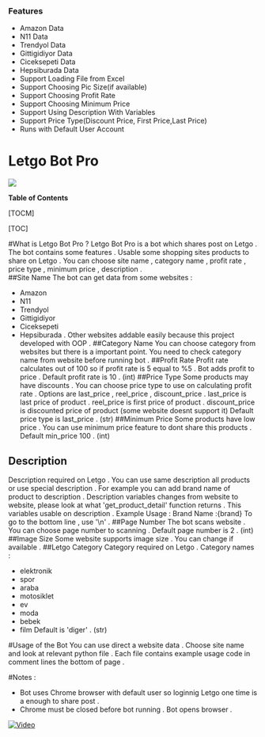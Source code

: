 ### Features

- Amazon Data
- N11 Data
- Trendyol Data
- Gittigidiyor Data
- Ciceksepeti Data
- Hepsiburada Data
- Support Loading File from Excel 
- Support Choosing Pic Size(if available)
- Support Choosing Profit Rate 
- Support Choosing Minimum Price
- Support Using Description With Variables
- Support Price Type(Discount Price, First Price,Last Price)
- Runs with Default User Account
# Letgo Bot Pro
![](https://upload.wikimedia.org/wikipedia/commons/thumb/8/86/Letgo_logo.png/150px-Letgo_logo.png)

**Table of Contents**

[TOCM]

[TOC]

#What is Letgo Bot Pro ? 
Letgo Bot Pro is a bot which shares post on Letgo . The bot contains some features . Usable some shopping sites products to share on Letgo . You can choose site name , category name  ,  profit rate , price type , minimum price , description .  
##Site Name
The bot can get data from some websites :
- Amazon 
- N11 
- Trendyol 
- Gittigidiyor
- Ciceksepeti 
- Hepsiburada . 
Other websites addable easily because this project developed with OOP .
##Category Name 
You can choose category from websites but there is a important point. You need to check category name from website before running bot . 
##Profit Rate
Profit rate calculates out of 100 so if profit rate is 5 equal to %5 . Bot adds profit to price .
Default profit rate is 10 . (int)
##Price Type 
Some products may have discounts . You can choose price type to use on calculating profit rate . Options are last_price , reel_price , discount_price . 
last_price is last price of product .
reel_price is first price of product .
discount_price is discounted price of product (some website doesnt support it) 
Default price type is last_price . (str)
##Minimum Price
Some products have low price . You can use minimum price feature to dont share this products .
Default min_price 100 . (int)
## Description 
Description required on Letgo . You can use same description all products or use special description . For example you can add brand name of product to description . Description variables changes from website to website, please look at what  'get_product_detail' function returns . This variables usable on description . 
Example Usage : Brand Name :{brand}
To go to the bottom line , use '\n' .
##Page Number 
The bot scans website . You can choose page number to scanning .
Default page number is 2 . (int)
##Image Size 
Some website supports image size . You can change if available .
##Letgo Category 
Category required on Letgo . 
Category names :
- elektronik 
- spor
- araba 
- motosiklet
- ev 
- moda
- bebek
- film
Default is 'diger' . (str)

#Usage of the Bot 
You can use direct a website data . Choose site name and look at relevant python file . Each file contains example usage code in comment lines the bottom of page .


#Notes : 
- Bot uses Chrome browser with default user so  loginnig Letgo one time is a enough to share post .  
- Chrome must be closed before bot running . Bot opens browser . 


[![Video](https://disk.yandex.com.tr/client/disk/Letgo?idApp=client&dialog=slider&idDialog=%2Fdisk%2FLetgo%2Fletgociceksepeti.mp4 "Video")](https://disk.yandex.com.tr/client/disk/Letgo?idApp=client&dialog=slider&idDialog=%2Fdisk%2FLetgo%2Fletgociceksepeti.mp4 "Video")
